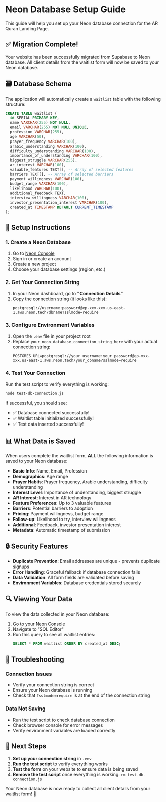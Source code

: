 # Neon Database Setup Guide

This guide will help you set up your Neon database connection for the AR Quran Landing Page.

## ✅ Migration Complete!

Your website has been successfully migrated from Supabase to Neon database. All client details from the waitlist form will now be saved to your Neon database.

## 🗃️ Database Schema

The application will automatically create a `waitlist` table with the following structure:

```sql
CREATE TABLE waitlist (
  id SERIAL PRIMARY KEY,
  name VARCHAR(255) NOT NULL,
  email VARCHAR(255) NOT NULL UNIQUE,
  profession VARCHAR(255),
  age VARCHAR(50),
  prayer_frequency VARCHAR(100),
  arabic_understanding VARCHAR(100),
  difficulty_understanding VARCHAR(100),
  importance_of_understanding VARCHAR(100),
  biggest_struggle VARCHAR(255),
  ar_interest VARCHAR(100),
  valuable_features TEXT[], -- Array of selected features
  barriers TEXT[], -- Array of selected barriers
  payment_willingness VARCHAR(100),
  budget_range VARCHAR(100),
  likelihood VARCHAR(100),
  additional_feedback TEXT,
  interview_willingness VARCHAR(100),
  investor_presentation_interest VARCHAR(100),
  created_at TIMESTAMP DEFAULT CURRENT_TIMESTAMP
);
```

## 🚀 Setup Instructions

### 1. Create a Neon Database

1. Go to [Neon Console](https://console.neon.tech/)
2. Sign in or create an account
3. Create a new project
4. Choose your database settings (region, etc.)

### 2. Get Your Connection String

1. In your Neon dashboard, go to **"Connection Details"**
2. Copy the connection string (it looks like this):
   ```
   postgresql://username:password@ep-xxx-xxx.us-east-1.aws.neon.tech/dbname?sslmode=require
   ```

### 3. Configure Environment Variables

1. Open the `.env` file in your project root
2. Replace `your_neon_database_connection_string_here` with your actual connection string:
   ```env
   POSTGRES_URL=postgresql://your_username:your_password@ep-xxx-xxx.us-east-1.aws.neon.tech/your_dbname?sslmode=require
   ```

### 4. Test Your Connection

Run the test script to verify everything is working:

```bash
node test-db-connection.js
```

If successful, you should see:
- ✅ Database connected successfully!
- ✅ Waitlist table initialized successfully!
- ✅ Test data inserted successfully!

## 📊 What Data is Saved

When users complete the waitlist form, **ALL** the following information is saved to your Neon database:

- **Basic Info**: Name, Email, Profession
- **Demographics**: Age range
- **Prayer Habits**: Prayer frequency, Arabic understanding, difficulty understanding
- **Interest Level**: Importance of understanding, biggest struggle
- **AR Interest**: Interest in AR technology
- **Feature Preferences**: Up to 3 valuable features
- **Barriers**: Potential barriers to adoption
- **Pricing**: Payment willingness, budget range
- **Follow-up**: Likelihood to try, interview willingness
- **Additional**: Feedback, investor presentation interest
- **Metadata**: Automatic timestamp of submission

## 🔒 Security Features

- **Duplicate Prevention**: Email addresses are unique - prevents duplicate signups
- **Error Handling**: Graceful fallback if database connection fails
- **Data Validation**: All form fields are validated before saving
- **Environment Variables**: Database credentials stored securely

## 🔍 Viewing Your Data

To view the data collected in your Neon database:

1. Go to your Neon Console
2. Navigate to "SQL Editor" 
3. Run this query to see all waitlist entries:
   ```sql
   SELECT * FROM waitlist ORDER BY created_at DESC;
   ```

## 🚨 Troubleshooting

### Connection Issues
- Verify your connection string is correct
- Ensure your Neon database is running
- Check that `?sslmode=require` is at the end of the connection string

### Data Not Saving
- Run the test script to check database connection
- Check browser console for error messages
- Verify environment variables are loaded correctly

## 📝 Next Steps

1. **Set up your connection string** in `.env`
2. **Run the test script** to verify everything works
3. **Test the form** on your website to ensure data is being saved
4. **Remove the test script** once everything is working: `rm test-db-connection.js`

Your Neon database is now ready to collect all client details from your waitlist form! 🎉